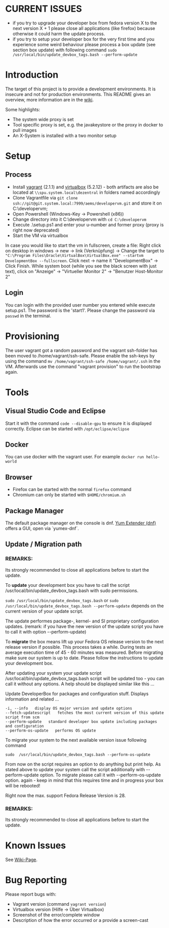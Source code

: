 # CURRENT ISSUES
* if you try to upgrade your developer box from fedora version X to the next version X + 1 please close all applications (like firefox) because otherwise it could harm the update process.
* if you try to setup your developer box for the very first time and you experience some weird behaviour please process a box update (see section box update) with following command `sudo /usr/local/bin/update_devbox_tags.bash --perform-update`

# Introduction
The target of this project is to provide a development environments. It is insecure and not for production environments.
This README gives an overview, more information are in the [wiki](http://wiki.system.local/display/OTA/DeveloperVM).

Some highlights:
* The system wide proxy is set
* Tool specific proxy is set, e.g. the javakeystore or the proxy in docker to pull images
* An X-System is installed with a two monitor setup

# Setup
## Process
* Install [vagrant](https://www.vagrantup.com/downloads.html) (2.1.1) and [virtualbox](https://www.virtualbox.org/wiki/Downloads) (5.2.12) - both artifacts are also be located at `\\spu.system.local\dezentral` in folders named accordingly
* Clone Vagrantfile via `git clone ssh://git@git.system.local:7999/aems/developervm.git` and store it on C:\developervm;
* Open Powershell (Windows-Key -> Powershell (x86))
* Change directory into it C:\developervm with `cd C:\developervm`
* Execute .\setup.ps1 and enter your u-number and former proxy (proxy is right now deprecated)
* Start the VM via virtualbox

In case you would like to start the vm in fullscreen, create a file:
Right click on desktop in windows -> new -> link (Verknüpfung) -> Change the target to `"C:\Program Files\Oracle\VirtualBox\VirtualBox.exe" --startvm DevelopmentBox --fullscreen`. Click next -> name it "DevelopmentBox" -> Click Finish. While system boot (while you see the black screen with just text), click on "Anzeige" -> "Virtueller Monitor 2" -> "Benutzer Host-Monitor 2"

## Login
You can login with the provided user number you entered while execute setup.ps1. The password is the 'start1'. Please change the password via `passwd` in the terminal.

# Provisioning
The user vagrant got a random password and the vagrant ssh-folder has been moved to /home/vagrant/ssh-safe. Please enable the ssh-keys by using the command `mv /home/vagrant/ssh-safe /home/vagrant/.ssh` in the VM.
Afterwards use the command "vagrant provision" to run the bootstrap again.

# Tools
## Visual Studio Code and Eclipse
Start it with the command `code --disable-gpu` to ensure it is displayed correctly. Eclipse can be started with `/opt/eclipse/eclipse`

## Docker
You can use docker with the vagrant user.
For example `docker run hello-world`

## Browser
* Firefox can be started with the normal `firefox` command
* Chromium can only be started with `$HOME/chromium.sh`

## Package Manager
The default package manager on the console is dnf. [Yum Extender (dnf)](http://www.yumex.dk/) offers a GUI, open via ´yumex-dnf´.

## Update / Migration path

### REMARKS:
Its strongly recommended to close all applications before to start the update.

To __update__ your development box you have to call the script /usr/local/bin/update_devbox_tags.bash with sudo permissions.

`sudo /usr/local/bin/update_devbox_tags.bash` or `sudo /usr/local/bin/update_devbox_tags.bash --perform-update` depends on the current version of your update script.

The update performes package-, kernel- and SI proprietary configuration updates. (remark: if you have the new version of the update script you have to call it with option --perform-update)


To __migrate__ the box means lift up your Fedora OS release version to the next release version if possible. This process takes a while. During tests an average execution time of 45 - 60 minutes was measured. Before migrating make sure our system is up to date. Please follow the instructions to update your development box.

After updating your system your update script /usr/local/bin/update_devbox_tags.bash script will be updated too - you can call it without any options. A help should be displayed similar like this ...

Update DeveloperBox for packages and configuration stuff. Displays information and related ...

```-h, --help   display this help and exit
-i, --info   display OS major version and update options
--fetch-updatescript   fetches the most current version of this update script from scm
--perform-update   standard developer box update including packages and configuration
--perform-os-update   performs OS update
```

To migrate your system to the next available version issue following command

`sudo  /usr/local/bin/update_devbox_tags.bash --perform-os-update`

From now on the script requires an option to do anything but print help. As stated above to update your system call the script additionally with --perform-update option. To migrate please call it with --perform-os-update option. again - keep in mind that this requires time and in progress your box will be rebooted!

Right now the max. support Fedora Release Version is 28.

### REMARKS:
Its strongly recommended to close all applications before to start the update.

# Known Issues
See [Wiki-Page](http://wiki.system.local/display/OTA/DeveloperVM).

# Bug Reporting
Please report bugs with:
* Vagrant version (command `vagrant version`)
* Virtualbox version (Hilfe -> Über Virtualbox)
* Screenshot of the error/complete window
* Description of how the error occurred or a provide a screen-cast
